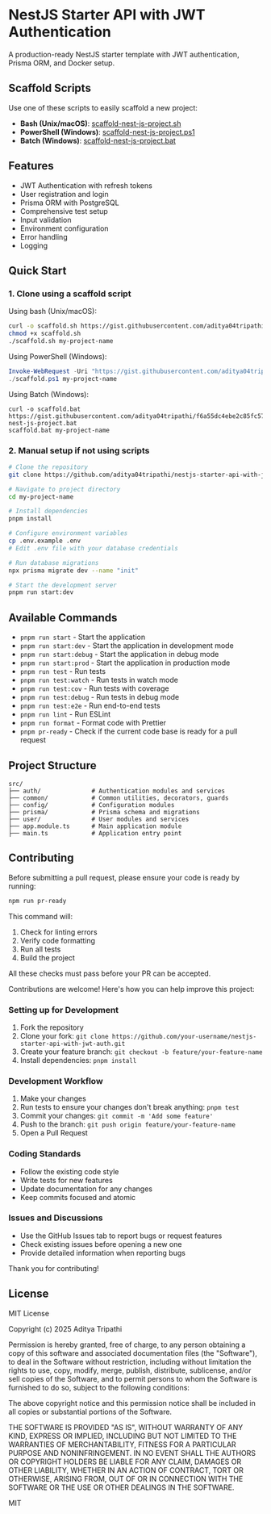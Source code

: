 # NestJS Starter API with JWT Authentication

A production-ready NestJS starter template with JWT authentication, Prisma ORM, and Docker setup.

## Scaffold Scripts

Use one of these scripts to easily scaffold a new project:

- **Bash (Unix/macOS)**: [scaffold-nest-js-project.sh](https://gist.githubusercontent.com/aditya04tripathi/f6a55dc4ebe2c85fc571b12ad2df1353/raw/5ae9b28b8e7827dabbb8769e0d722bb2051ac4a3/scaffold-nest-js-project.sh)
- **PowerShell (Windows)**: [scaffold-nest-js-project.ps1](https://gist.githubusercontent.com/aditya04tripathi/f6a55dc4ebe2c85fc571b12ad2df1353/raw/5ae9b28b8e7827dabbb8769e0d722bb2051ac4a3/scaffold-nest-js-project.ps1)
- **Batch (Windows)**: [scaffold-nest-js-project.bat](https://gist.githubusercontent.com/aditya04tripathi/f6a55dc4ebe2c85fc571b12ad2df1353/raw/5ae9b28b8e7827dabbb8769e0d722bb2051ac4a3/scaffold-nest-js-project.bat)

## Features

- JWT Authentication with refresh tokens
- User registration and login
- Prisma ORM with PostgreSQL
- Comprehensive test setup
- Input validation
- Environment configuration
- Error handling
- Logging

## Quick Start

### 1. Clone using a scaffold script

Using bash (Unix/macOS):

```bash
curl -o scaffold.sh https://gist.githubusercontent.com/aditya04tripathi/f6a55dc4ebe2c85fc571b12ad2df1353/raw/5ae9b28b8e7827dabbb8769e0d722bb2051ac4a3/scaffold-nest-js-project.sh
chmod +x scaffold.sh
./scaffold.sh my-project-name
```

Using PowerShell (Windows):

```powershell
Invoke-WebRequest -Uri "https://gist.githubusercontent.com/aditya04tripathi/f6a55dc4ebe2c85fc571b12ad2df1353/raw/5ae9b28b8e7827dabbb8769e0d722bb2051ac4a3/scaffold-nest-js-project.ps1" -OutFile "scaffold.ps1"
./scaffold.ps1 my-project-name
```

Using Batch (Windows):

```batch
curl -o scaffold.bat https://gist.githubusercontent.com/aditya04tripathi/f6a55dc4ebe2c85fc571b12ad2df1353/raw/5ae9b28b8e7827dabbb8769e0d722bb2051ac4a3/scaffold-nest-js-project.bat
scaffold.bat my-project-name
```

### 2. Manual setup if not using scripts

```bash
# Clone the repository
git clone https://github.com/aditya04tripathi/nestjs-starter-api-with-jwt-auth.git my-project-name

# Navigate to project directory
cd my-project-name

# Install dependencies
pnpm install

# Configure environment variables
cp .env.example .env
# Edit .env file with your database credentials

# Run database migrations
npx prisma migrate dev --name "init"

# Start the development server
pnpm run start:dev
```

## Available Commands

- `pnpm run start` - Start the application
- `pnpm run start:dev` - Start the application in development mode
- `pnpm run start:debug` - Start the application in debug mode
- `pnpm run start:prod` - Start the application in production mode
- `pnpm run test` - Run tests
- `pnpm run test:watch` - Run tests in watch mode
- `pnpm run test:cov` - Run tests with coverage
- `pnpm run test:debug` - Run tests in debug mode
- `pnpm run test:e2e` - Run end-to-end tests
- `pnpm run lint` - Run ESLint
- `pnpm run format` - Format code with Prettier
- `pnpm pr-ready` - Check if the current code base is ready for a pull request

## Project Structure

```
src/
├── auth/              # Authentication modules and services
├── common/            # Common utilities, decorators, guards
├── config/            # Configuration modules
├── prisma/            # Prisma schema and migrations
├── user/              # User modules and services
├── app.module.ts      # Main application module
├── main.ts            # Application entry point
```

## Contributing

Before submitting a pull request, please ensure your code is ready by running:

```bash
npm run pr-ready
```

This command will:

1. Check for linting errors
2. Verify code formatting
3. Run all tests
4. Build the project

All these checks must pass before your PR can be accepted.

Contributions are welcome! Here's how you can help improve this project:

### Setting up for Development

1. Fork the repository
2. Clone your fork: `git clone https://github.com/your-username/nestjs-starter-api-with-jwt-auth.git`
3. Create your feature branch: `git checkout -b feature/your-feature-name`
4. Install dependencies: `pnpm install`

### Development Workflow

1. Make your changes
2. Run tests to ensure your changes don't break anything: `pnpm test`
3. Commit your changes: `git commit -m 'Add some feature'`
4. Push to the branch: `git push origin feature/your-feature-name`
5. Open a Pull Request

### Coding Standards

- Follow the existing code style
- Write tests for new features
- Update documentation for any changes
- Keep commits focused and atomic

### Issues and Discussions

- Use the GitHub Issues tab to report bugs or request features
- Check existing issues before opening a new one
- Provide detailed information when reporting bugs

Thank you for contributing!

## License

MIT License

Copyright (c) 2025 Aditya Tripathi

Permission is hereby granted, free of charge, to any person obtaining a copy
of this software and associated documentation files (the "Software"), to deal
in the Software without restriction, including without limitation the rights
to use, copy, modify, merge, publish, distribute, sublicense, and/or sell
copies of the Software, and to permit persons to whom the Software is
furnished to do so, subject to the following conditions:

The above copyright notice and this permission notice shall be included in all
copies or substantial portions of the Software.

THE SOFTWARE IS PROVIDED "AS IS", WITHOUT WARRANTY OF ANY KIND, EXPRESS OR
IMPLIED, INCLUDING BUT NOT LIMITED TO THE WARRANTIES OF MERCHANTABILITY,
FITNESS FOR A PARTICULAR PURPOSE AND NONINFRINGEMENT. IN NO EVENT SHALL THE
AUTHORS OR COPYRIGHT HOLDERS BE LIABLE FOR ANY CLAIM, DAMAGES OR OTHER
LIABILITY, WHETHER IN AN ACTION OF CONTRACT, TORT OR OTHERWISE, ARISING FROM,
OUT OF OR IN CONNECTION WITH THE SOFTWARE OR THE USE OR OTHER DEALINGS IN THE
SOFTWARE.

MIT
